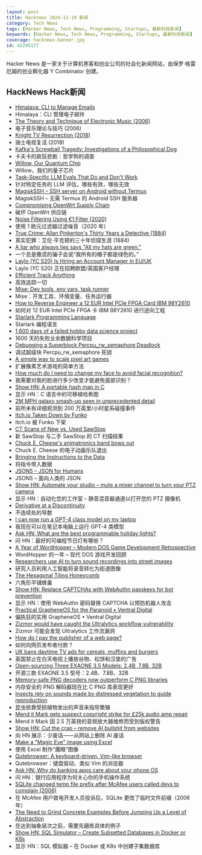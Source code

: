 ```yaml
---
layout: post
title: Hacknews 2024-12-10 新闻
category: Tech News
tags: [Hacker News, Tech News, Programming, Startups, 最新科技新闻]
keywords: [Hacker News, Tech News, Programming, Startups, 最新科技新闻]
coverage: hacknews-banner.jpg
id: 42295177
---
```


Hacker News 是一家关于计算机黑客和创业公司的社会化新闻网站，由保罗·格雷厄姆的创业孵化器 Y Combinator 创建。

## HackNews Hack新闻

- [Himalaya: CLI to Manage Emails](https://github.com/pimalaya/himalaya)
- Himalaya：CLI 管理电子邮件
- [The Theory and Technique of Electronic Music (2006)](https://msp.ucsd.edu/techniques.htm)
- 电子音乐理论与技巧 (2006)
- [Knight TV Resurrection (2018)](http://pdp-6.net/knight-tv/knight-tv.html)
- 骑士电视复活 (2018)
- [Kafka's Screwball Tragedy: Investigations of a Philosophical Dog](https://thereader.mitpress.mit.edu/kafkas-screwball-tragedy-investigations-of-a-philosophical-dog/)
- 卡夫卡的疯狂悲剧：哲学狗的调查
- [Willow, Our Quantum Chip](https://blog.google/technology/research/google-willow-quantum-chip/)
- Willow，我们的量子芯片
- [Task-Specific LLM Evals That Do and Don't Work](https://eugeneyan.com/writing/evals/)
- 针对特定任务的 LLM 评估，哪些有效，哪些无效
- [MagiskSSH – SSH server on Android without Termux](https://gitlab.com/d4rcm4rc/MagiskSSH)
- MagiskSSH – 无需 Termux 的 Android SSH 服务器
- [Compromising OpenWrt Supply Chain](https://flatt.tech/research/posts/compromising-openwrt-supply-chain-sha256-collision/)
- 破坏 OpenWrt 供应链
- [Noise Filtering Using €1 Filter (2020)](https://jaantollander.com/post/noise-filtering-using-one-euro-filter/)
- 使用 1 欧元过滤器过滤噪音（2020 年）
- [True Crime: Allan Pinkerton's Thirty Years a Detective (1884)](https://publicdomainreview.org/collection/pinkerton-thirty-years-a-detective/)
- 真实犯罪：艾伦·平克顿的三十年侦探生涯 (1884)
- [A liar who always lies says "All my hats are green."](https://www.theguardian.com/science/2024/dec/09/can-you-solve-it-that-sally-rooney-hat-puzzle)
- 一个总是撒谎的骗子会说“我所有的帽子都是绿色的。”
- [Laylo (YC S20) Is Hiring an Account Manager in EU/UK](https://www.ycombinator.com/companies/laylo/jobs/AzoXzbT-uk-eu-account-manager)
- Laylo (YC S20) 正在招聘欧盟/英国客户经理
- [Efficient Track Anything](https://yformer.github.io/efficient-track-anything/)
- 高效追踪一切
- [Mise: Dev tools, env vars, task runner](https://github.com/jdx/mise)
- Mise：开发工具、环境变量、任务运行器
- [How to Reverse Engineer a 12 EUR Intel PCIe FPGA Card IBM 98Y2610](https://www.circuitvalley.com/2024/12/how-to-reverse-engineering-12-eur-intel-fpga-board.html)
- 如何对 12 EUR Intel PCIe FPGA 卡 IBM 98Y2610 进行逆向工程
- [Starlark Programming Language](https://starlark-lang.org/)
- Starlark 编程语言
- [1,600 days of a failed hobby data science project](https://lellep.xyz/blog/failed-data-science-project.html)
- 1600 天的失败业余数据科学项目
- [Debugging a Superblock Percpu_rw_semaphore Deadlock](https://rustylife.github.io/2024/11/24/io_uring.html)
- 调试超级块 Percpu_rw_semaphore 死锁
- [A simple way to scale pixel art games](https://30fps.net/pages/pixelart-scaling/)
- 扩展像素艺术游戏的简单方法
- [How much do I need to change my face to avoid facial recognition?](https://gizmodo.com/how-much-do-i-need-to-change-my-face-to-avoid-facial-recognition-2000533755)
- 我需要对我的脸进行多少改变才能避免面部识别？
- [Show HN: A portable hash map in C](https://github.com/e-dant/salmagundi)
- 显示 HN：C 语言中的可移植哈希图
- [2M MPH galaxy smash-up seen in unprecedented detail](https://phys.org/news/2024-11-million-mph-galaxy-unprecedented.html)
- 前所未有详细观测到 200 万英里/小时星系碰撞事件
- [Itch.io Taken Down by Funko](https://bsky.app/profile/itch.io/post/3lcu6h465bs2n)
- Itch.io 被 Funko 下架
- [CT Scans of New vs. Used SawStop](https://www.lumafield.com/article/new-vs-used-sawstop)
- 新 SawStop 与二手 SawStop 的 CT 扫描结果
- [Chuck E. Cheese's animatronics band bows out](https://spectrum.ieee.org/chuck-e-cheese-animatronics)
- Chuck E. Cheese 的电子动画乐队退出
- [Bringing the Instructions to the Data](https://mattpo.pe/posts/sql-llvm/)
- 将指令带入数据
- [JSON5 – JSON for Humans](https://json5.org/)
- JSON5 – 面向人类的 JSON
- [Show HN: Automate your studio – mute a mixer channel to turn your PTZ camera](https://github.com/KopiasCsaba/open_sound_control_bridge)
- 显示 HN：自动化您的工作室 – 静音混音器通道以打开您的 PTZ 摄像机
- [Derivative at a Discontinuity](https://alok.github.io/2024/09/28/discontinuous-derivative/)
- 不连续处的导数
- [I can now run a GPT-4 class model on my laptop](https://simonwillison.net/2024/Dec/9/llama-33-70b/)
- 我现在可以在笔记本电脑上运行 GPT-4 类模型
- [Ask HN: What are the best programmable holiday lights?]()
- 问 HN：最好的可编程节日灯有哪些？
- [A Year of WordHopper – Modern DOS Game Development Retrospective](https://kokoscript.com/2024/015.html)
- WordHopper 的一年 – 现代 DOS 游戏开发回顾
- [Researchers use AI to turn sound recordings into street images](https://news.utexas.edu/2024/11/27/researchers-use-ai-to-turn-sound-recordings-into-accurate-street-images/)
- 研究人员利用人工智能将录音转化为街道图像
- [The Hexagonal Tiling Honeycomb](https://arxiv.org/abs/2412.00048)
- 六角形平铺蜂巢
- [Show HN: Replace CAPTCHAs with WebAuthn passkeys for bot prevention](https://github.com/singlr-ai/nocaptcha)
- 显示 HN：使用 WebAuthn 密码替换 CAPTCHA 以预防机器人攻击
- [Practical GrapheneOS for the Paranoid • Ventral Digital](https://ventral.digital/posts/2024/12/9/practical-grapheneos-for-the-paranoid/)
- 偏执狂的实用 GrapheneOS • Ventral Digital
- [Zizmor would have caught the Ultralytics workflow vulnerability](https://blog.yossarian.net/2024/12/06/zizmor-ultralytics-injection)
- Zizmor 可能会发现 Ultralytics 工作流漏洞
- [How do I pay the publisher of a web page?](https://sethmlarson.dev/how-to-i-pay-for-a-web-page)
- 如何向网页发布者付款？
- [UK bans daytime TV ads for cereals, muffins and burgers](https://www.france24.com/en/live-news/20241204-uk-bans-daytime-tv-ads-for-cereals-muffins-and-burgers)
- 英国禁止在白天电视上播放谷物、松饼和汉堡的广告
- [Open-sourcing Three EXAONE 3.5 Models: 2.4B, 7.8B, 32B](https://www.lgresearch.ai/blog/view?seq=507)
- 开源三款 EXAONE 3.5 型号：2.4B、7.8B、32B
- [Memory-safe PNG decoders now outperform C PNG libraries](https://old.reddit.com/r/rust/comments/1ha7uyi/memorysafe_png_decoders_now_vastly_outperform_c/)
- 内存安全的 PNG 解码器现在比 C PNG 库表现更好
- [Insects rely on sounds made by distressed vegetation to guide reproduction](https://www.nytimes.com/2024/12/06/science/moths-hearing-plant-sounds.html)
- 昆虫依靠受损植物发出的声音来指导繁殖
- [Mend it Mark gets suspect copyright strike for £25k audio amp repair](https://hackaday.com/2024/12/07/the-25000-tom-evans-pre-amp-repair-and-a-copyright-strike/)
- Mend it Mark 因 2.5 万英镑的音频放大器维修而受到版权警告
- [Show HN: Cut the crap – remove AI bullshit from websites](https://cut-the-crab.streamlit.app/)
- 向 HN 展示：少废话——从网站上删除 AI 废话
- [Make a "Magic Eye" image using Excel](https://divisbyzero.com/2024/11/30/make-a-magic-eye-image-using-excel/)
- 使用 Excel 制作“魔眼”图像
- [Qutebrowser: A keyboard-driven, Vim-like browser](https://github.com/qutebrowser/qutebrowser)
- Qutebrowser：键盘驱动、类似 Vim 的浏览器
- [Ask HN: Why do banking apps care about your phone OS]()
- 问 HN：银行应用程序为何关心你的手机操作系统
- [SQLite changed temp file prefix after McAfee users called devs to complain (2006)](https://github.com/sqlite/sqlite/blob/e8346d0a889c89ec8a78e65abc33257a6c6fb81a/src/os.h)
- 在 McAfee 用户致电开发人员投诉后，SQLite 更改了临时文件前缀（2006 年）
- [The Need to Grind Concrete Examples Before Jumping Up a Level of Abstraction](https://www.justinmath.com/the-necessity-of-grinding-through-concrete-examples-before-jumping-up-a-level-of-abstraction/)
- 在达到抽象层次之前，需要先磨练具体的例子
- [Show HN: SQL Simulator – Create Subsetted Databases in Docker or K8s](https://www.tribalknowledge.tech/)
- 显示 HN：SQL 模拟器 – 在 Docker 或 K8s 中创建子集数据库

